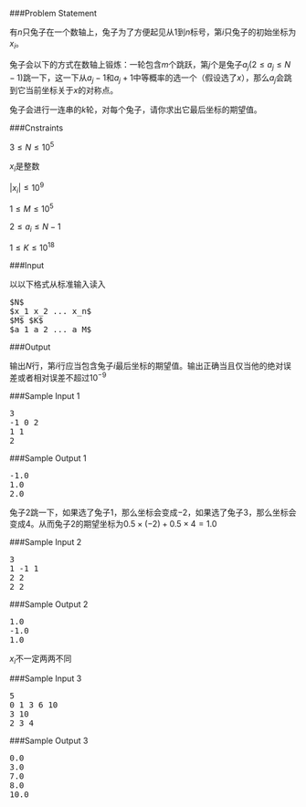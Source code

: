 ###Problem Statement

有$n$只兔子在一个数轴上，兔子为了方便起见从$1$到$n$标号，第$i$只兔子的初始坐标为$x_i$。

兔子会以下的方式在数轴上锻炼：一轮包含$m$个跳跃，第$j$个是兔子$a_j(2 \leq a_j \leq N - 1)$跳一下，这一下从$a_j - 1$和$a_j + 1$中等概率的选一个（假设选了$x$），那么$a_j$会跳到它当前坐标关于$x$的对称点。

兔子会进行一连串的$k$轮，对每个兔子，请你求出它最后坐标的期望值。

###Cnstraints

$3 \leq N \leq 10^5$

$x_i$是整数

$|x_i| \leq 10^9$

$1 \leq M \leq 10^5$

$2 \leq a_i \leq N - 1$

$1 \leq K \leq 10^18$

###Input

以以下格式从标准输入读入

<pre>
$N$
$x_1 x_2 ... x_n$
$M$ $K$
$a_1 a_2 ... a_M$
</pre>

###Output

输出$N$行，第$i$行应当包含兔子$i$最后坐标的期望值。输出正确当且仅当他的绝对误差或者相对误差不超过$10^{-9}$

###Sample Input 1
<pre>
3
-1 0 2
1 1 
2
</pre>

###Sample Output 1
<pre>
-1.0
1.0
2.0
</pre>

兔子$2$跳一下，如果选了兔子$1$，那么坐标会变成$-2$，如果选了兔子$3$，那么坐标会变成$4$。从而兔子$2$的期望坐标为$0.5 \times (-2) + 0.5 \times 4 = 1.0$

###Sample Input 2
<pre>
3
1 -1 1
2 2
2 2
</pre>

###Sample Output 2
<pre>
1.0
-1.0
1.0
</pre>

$x_i$不一定两两不同

###Sample Input 3
<pre>
5
0 1 3 6 10
3 10
2 3 4
</pre>

###Sample Output 3
<pre>
0.0
3.0
7.0
8.0
10.0
</pre>